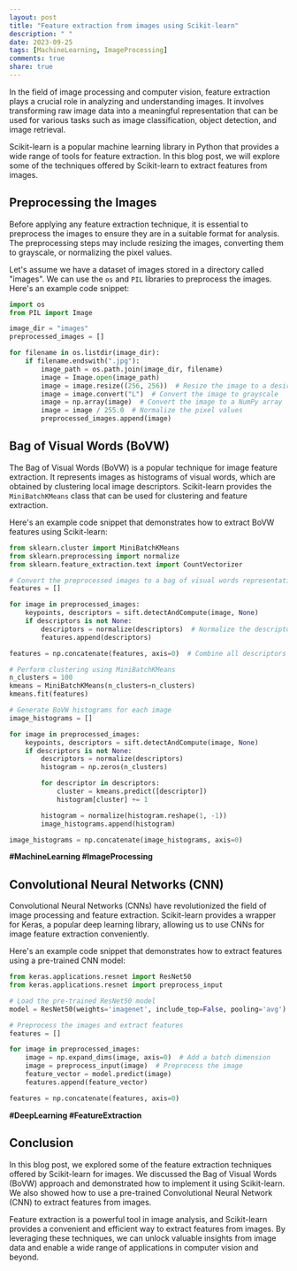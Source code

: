 ```yaml
---
layout: post
title: "Feature extraction from images using Scikit-learn"
description: " "
date: 2023-09-25
tags: [MachineLearning, ImageProcessing]
comments: true
share: true
---
```


In the field of image processing and computer vision, feature extraction plays a crucial role in analyzing and understanding images. It involves transforming raw image data into a meaningful representation that can be used for various tasks such as image classification, object detection, and image retrieval.

Scikit-learn is a popular machine learning library in Python that provides a wide range of tools for feature extraction. In this blog post, we will explore some of the techniques offered by Scikit-learn to extract features from images.

## Preprocessing the Images

Before applying any feature extraction technique, it is essential to preprocess the images to ensure they are in a suitable format for analysis. The preprocessing steps may include resizing the images, converting them to grayscale, or normalizing the pixel values.

Let's assume we have a dataset of images stored in a directory called "images". We can use the `os` and `PIL` libraries to preprocess the images. Here's an example code snippet:

```python
import os
from PIL import Image

image_dir = "images"
preprocessed_images = []

for filename in os.listdir(image_dir):
    if filename.endswith(".jpg"):
        image_path = os.path.join(image_dir, filename)
        image = Image.open(image_path)
        image = image.resize((256, 256))  # Resize the image to a desired size
        image = image.convert("L")  # Convert the image to grayscale
        image = np.array(image)  # Convert the image to a NumPy array
        image = image / 255.0  # Normalize the pixel values
        preprocessed_images.append(image)
```

## Bag of Visual Words (BoVW)

The Bag of Visual Words (BoVW) is a popular technique for image feature extraction. It represents images as histograms of visual words, which are obtained by clustering local image descriptors. Scikit-learn provides the `MiniBatchKMeans` class that can be used for clustering and feature extraction.

Here's an example code snippet that demonstrates how to extract BoVW features using Scikit-learn:

```python
from sklearn.cluster import MiniBatchKMeans
from sklearn.preprocessing import normalize
from sklearn.feature_extraction.text import CountVectorizer

# Convert the preprocessed images to a bag of visual words representation
features = []

for image in preprocessed_images:
    keypoints, descriptors = sift.detectAndCompute(image, None)
    if descriptors is not None:
        descriptors = normalize(descriptors)  # Normalize the descriptors
        features.append(descriptors)

features = np.concatenate(features, axis=0)  # Combine all descriptors

# Perform clustering using MiniBatchKMeans
n_clusters = 100
kmeans = MiniBatchKMeans(n_clusters=n_clusters)
kmeans.fit(features)

# Generate BoVW histograms for each image
image_histograms = []

for image in preprocessed_images:
    keypoints, descriptors = sift.detectAndCompute(image, None)
    if descriptors is not None:
        descriptors = normalize(descriptors)
        histogram = np.zeros(n_clusters)

        for descriptor in descriptors:
            cluster = kmeans.predict([descriptor])
            histogram[cluster] += 1

        histogram = normalize(histogram.reshape(1, -1))
        image_histograms.append(histogram)

image_histograms = np.concatenate(image_histograms, axis=0)
```
**#MachineLearning #ImageProcessing**

## Convolutional Neural Networks (CNN)

Convolutional Neural Networks (CNNs) have revolutionized the field of image processing and feature extraction. Scikit-learn provides a wrapper for Keras, a popular deep learning library, allowing us to use CNNs for image feature extraction conveniently.

Here's an example code snippet that demonstrates how to extract features using a pre-trained CNN model:

```python
from keras.applications.resnet import ResNet50
from keras.applications.resnet import preprocess_input

# Load the pre-trained ResNet50 model
model = ResNet50(weights='imagenet', include_top=False, pooling='avg')

# Preprocess the images and extract features
features = []

for image in preprocessed_images:
    image = np.expand_dims(image, axis=0)  # Add a batch dimension
    image = preprocess_input(image)  # Preprocess the image
    feature_vector = model.predict(image)
    features.append(feature_vector)

features = np.concatenate(features, axis=0)
```
**#DeepLearning #FeatureExtraction**

## Conclusion

In this blog post, we explored some of the feature extraction techniques offered by Scikit-learn for images. We discussed the Bag of Visual Words (BoVW) approach and demonstrated how to implement it using Scikit-learn. We also showed how to use a pre-trained Convolutional Neural Network (CNN) to extract features from images.

Feature extraction is a powerful tool in image analysis, and Scikit-learn provides a convenient and efficient way to extract features from images. By leveraging these techniques, we can unlock valuable insights from image data and enable a wide range of applications in computer vision and beyond.